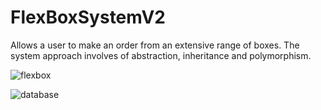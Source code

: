 # FlexBoxSystemV2
Allows a user to make an order from an extensive range of boxes. The system approach involves of abstraction, inheritance and polymorphism.

![flexbox](https://cloud.githubusercontent.com/assets/24863000/25973016/42821454-369a-11e7-9d81-15bc71373031.png)

![database](https://cloud.githubusercontent.com/assets/24863000/25973015/427e25d8-369a-11e7-989c-011a672802aa.png)
